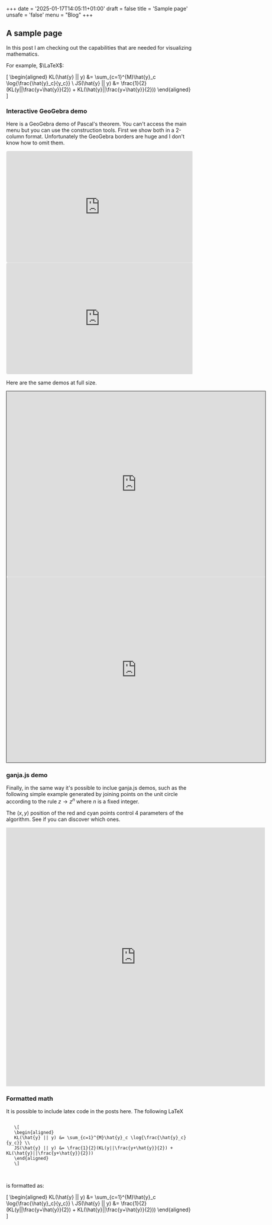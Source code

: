 +++
date = '2025-01-17T14:05:11+01:00'
draft = false
title = 'Sample page'
unsafe = 'false'
menu = "Blog"
+++

## A sample page

In this post I am checking out the capabilities that are needed for visualizing mathematics.

For example, $\LaTeX$: 

\[
\begin{aligned}
KL(\hat{y} || y) &= \sum_{c=1}^{M}\hat{y}_c \log{\frac{\hat{y}_c}{y_c}} \\
JS(\hat{y} || y) &= \frac{1}{2}(KL(y||\frac{y+\hat{y}}{2}) + KL(\hat{y}||\frac{y+\hat{y}}{2}))
\end{aligned}
\]

### Interactive GeoGebra demo

Here is a GeoGebra demo of Pascal's theorem. You can't access the main menu but you can use the construction tools.
First we show both in a 2-column format. Unfortunately the GeoGebra borders are huge and I don't know how to omit them.

<div class="two-column-container">
  <div class="column">
   <iframe src="https://www.geogebra.org/geometry/v7ecqzxy?embed" width="100%" height="300px" style="border: 1px solid #e4e4e4;border-radius: 4px;" frameborder="0"></iframe>
  </div>
  <div class="column">
      <iframe src="https://www.geogebra.org/geometry/zr8z2gsj?embed" width="100%" height="300px" style="border: 1px solid #e4e4e4;border-radius: 4px;" frameborder="0"></iframe> 
  </div>
</div>

Here are the same demos at full size.

<div style="width: 700px; height: auto; overflow: scroll; border: 1px solid ;">
<iframe src="https://www.geogebra.org/geometry/v7ecqzxy?embed" width="700" height="500" allowfullscreen style="border: 1px solid #e4e4e4;border-radius: 4px;" frameborder="0"></iframe>
<iframe src="https://www.geogebra.org/geometry/zr8z2gsj?embed" width="700px" height="500" allowfullscreen style="border: 1px solid #e4e4e4;border-radius: 4px;" frameborder="0"></iframe>
</div>

### ganja.js demo

Finally, in the same way it's possible to inclue ganja.js demos, such as the following simple example generated by joining points on the unit circle according to the rule $z \rightarrow z^n$ where $n$ is a fixed integer. 

The $(x,y)$ position of the red and cyan points control 4 parameters of the algorithm. See if you can discover which ones.

<div>
<iframe src="https://enki.ws/ganja.js/examples/coffeeshop.html#4tj6k7H3x&fullscreen" style="border:none;" width="700px" height="700px" title="Constrained triangle motion"></iframe>
</div>


### Formatted math

It is possible to include latex code in the posts here. The following LaTeX

<pre class="mylatex">
<code class="language-latex"> 
   \[ 
   \begin{aligned}
   KL(\hat{y} || y) &= \sum_{c=1}^{M}\hat{y}_c \log{\frac{\hat{y}_c}{y_c}} \\
   JS(\hat{y} || y) &= \frac{1}{2}(KL(y||\frac{y+\hat{y}}{2}) + KL(\hat{y}||\frac{y+\hat{y}}{2}))
   \end{aligned}
   \]
   </code>
   </pre>

is formatted as:

  \[ 
   \begin{aligned}
   KL(\hat{y} || y) &= \sum_{c=1}^{M}\hat{y}_c \log{\frac{\hat{y}_c}{y_c}} \\
   JS(\hat{y} || y) &= \frac{1}{2}(KL(y||\frac{y+\hat{y}}{2}) + KL(\hat{y}||\frac{y+\hat{y}}{2}))
   \end{aligned}
   \]
<!-- 
<pre><code class="language-java">
	public TetrahedralGroup convertToProjective()	{
		if ( !(metric == Pn.EUCLIDEAN && dimension == 3)) return this;
		TetrahedralGroup tg = instanceOf(p, q, r, mirrorGroup, name);
		return _convertToProjective(tg);
	}
</code></pre> -->





